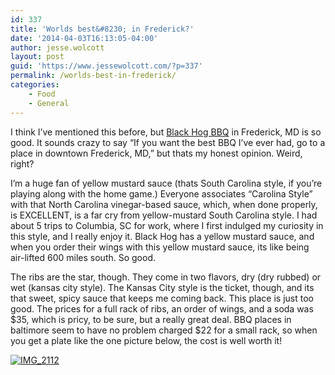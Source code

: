```yaml
---
id: 337
title: 'Worlds best&#8230; in Frederick?'
date: '2014-04-03T16:13:05-04:00'
author: jesse.wolcott
layout: post
guid: 'https://www.jessewolcott.com/?p=337'
permalink: /worlds-best-in-frederick/
categories:
    - Food
    - General
---
```


I think I’ve mentioned this before, but [Black Hog BBQ](http://www.blackhogbbq.com/) in Frederick, MD is so good. It sounds crazy to say “If you want the best BBQ I’ve ever had, go to a place in downtown Frederick, MD,” but thats my honest opinion. Weird, right?

I’m a huge fan of yellow mustard sauce (thats South Carolina style, if you’re playing along with the home game.) Everyone associates “Carolina Style” with that North Carolina vinegar-based sauce, which, when done properly, is EXCELLENT, is a far cry from yellow-mustard South Carolina style. I had about 5 trips to Columbia, SC for work, where I first indulged my curiosity in this style, and I really enjoy it. Black Hog has a yellow mustard sauce, and when you order their wings with this yellow mustard sauce, its like being air-lifted 600 miles south. So good.

The ribs are the star, though. They come in two flavors, dry (dry rubbed) or wet (kansas city style). The Kansas City style is the ticket, though, and its that sweet, spicy sauce that keeps me coming back. This place is just too good. The prices for a full rack of ribs, an order of wings, and a soda was $35, which is pricy, to be sure, but a really great deal. BBQ places in baltimore seem to have no problem charged $22 for a small rack, so when you get a plate like the one picture below, the cost is well worth it!

[![IMG_2112](https://www.jessewolcott.com/wp-content/uploads/2014/04/IMG_2112.png)](https://www.jessewolcott.com/wp-content/uploads/2014/04/IMG_2112.png)